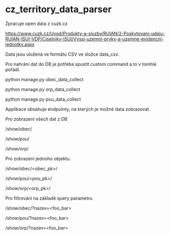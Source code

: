 # cz_territory_data_parser
Zpracuje open data z cuzk.cz

https://www.cuzk.cz/Uvod/Produkty-a-sluzby/RUIAN/2-Poskytovani-udaju-RUIAN-ISUI-VDP/Ciselniky-ISUI/Vyssi-uzemni-prvky-a-uzemne-evidencni-jednotky.aspx

Data jsou uložená ve formátu CSV ve složce data_csv.

Pro nahrání dat do DB je potřeba spustit custom command a to v tomhle pořádí.

python manage.py obec_data_collect

python manage.py orp_data_collect

python manage.py pou_data_collect

Applikace obsahuje endpointy, na kterých je možné data zobrazovat.

Pro zobrazení všech dat z DB

/show/obec/

/show/pou/

/show/orp/

Pro zobrazení jednoho objektu.

/show/obec/<obec_pk>/
  
/show/pou/<pou_pk>/
  
/show/orp/<orp_pk>/

Pro filtrování na základě query parametru

/show/obec/?nazev=<foo_bar>

/show/pou/?nazev=<foo_bar>

/show/orp/?nazev=<foo_bar>
